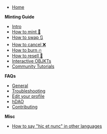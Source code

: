* [Home](https://github.com/hicetnunc2000/hicetnunc/wiki)

**Minting Guide**
* [Intro](https://github.com/hicetnunc2000/hicetnunc/wiki/Introduction)
* [How to mint 🌿](https://github.com/hicetnunc2000/hicetnunc/wiki/How-to-mint-🌿)
* [How to swap 🔃](https://github.com/hicetnunc2000/hicetnunc/wiki/How-to-swap-🔃)
* [How to cancel ❌](https://github.com/hicetnunc2000/hicetnunc/wiki/How-to-cancel-❌)
* [How to burn 🔥](https://github.com/hicetnunc2000/hicetnunc/wiki/How-to-burn-🔥)
* [How to resell 🏪](https://github.com/hicetnunc2000/hicetnunc/wiki/How-to-resell-🏪)
* [Interactive OBJKTs](https://github.com/hicetnunc2000/hicetnunc/wiki/Interactive-OBJKTs)
* [Community Tutorials](https://github.com/hicetnunc2000/hicetnunc/wiki/Community-tutorials)

**FAQs**

* [General](https://github.com/hicetnunc2000/hicetnunc/wiki/General)
* [Troubleshooting](https://github.com/hicetnunc2000/hicetnunc/wiki/Troubleshooting)
* [Edit your profile](https://github.com/hicetnunc2000/hicetnunc/wiki/Edit-your-profile)
* [hDAO](https://github.com/hicetnunc2000/hicetnunc/wiki/hDAO)
* [Contributing](https://github.com/hicetnunc2000/hicetnunc/wiki/Contributing)

**Misc**
* [How to say "hic et nunc" in other languages](https://github.com/hicetnunc2000/hicetnunc/wiki/How-to-say-hic-et-nunc-in-other-languages)
